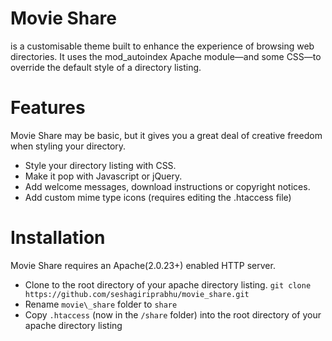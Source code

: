 Movie Share
===========
is a customisable theme built to enhance the experience of browsing web
directories. It uses the mod_autoindex Apache module—and some CSS—to
override the default style of a directory listing.

Features
========
Movie Share may be basic, but it gives you a great deal of creative freedom
when styling your directory.

- Style your directory listing with CSS.
- Make it pop with Javascript or jQuery.
- Add welcome messages, download instructions or copyright notices.
- Add custom mime type icons (requires editing the .htaccess file)

Installation
============
Movie Share requires an Apache(2.0.23+) enabled HTTP server.

- Clone to the root directory of your apache directory listing.
   ``git clone https://github.com/seshagiriprabhu/movie_share.git``
- Rename `movie\_share` folder to `share`
- Copy `.htaccess` (now in the `/share` folder) into the root directory
  of your apache directory listing


